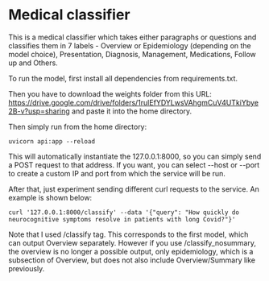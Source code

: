 # Medical classifier

This is a medical classifier which takes either paragraphs or questions
and classifies them in 7 labels - Overview or Epidemiology (depending on the model choice), 
Presentation, Diagnosis, Management, Medications, Follow up and Others.

To run the model, first install all dependencies from requirements.txt.

Then you have to download the weights folder from this URL: 
https://drive.google.com/drive/folders/1rulEfYDYLwsVAhgmCuV4UTkiYbye2B-v?usp=sharing 
and paste it into the home directory.

Then simply run from the home directory:
```
uvicorn api:app --reload
```
This will automatically instantiate the 127.0.0.1:8000, so you can simply send a POST request
to that address. If you want, you can select --host or --port to create a custom IP and port from
which the service will be run. 

After that, just experiment sending different curl requests to the service.
An example is shown below:
```
curl '127.0.0.1:8000/classify' --data '{"query": "How quickly do neurocognitive symptoms resolve in patients with long Covid?"}'
```
Note that I used /classify tag. This corresponds to the first model, which can output Overview separately. 
However if you use /classify_nosummary, the overview is no longer a possible output, only epidemiology, which is a
subsection of Overview, but does not also include Overview/Summary like previously.
